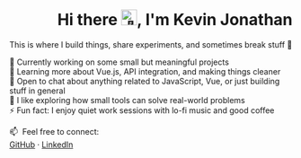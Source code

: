 
<h1 align="right">
  Hi there <img src="https://fonts.gstatic.com/s/e/notoemoji/latest/1f44b/512.gif" width="28" height="28" alt="👋" />, I'm Kevin Jonathan
</h1>

This is where I build things, share experiments, and sometimes break stuff 🤭

🔭  Currently working on some small but meaningful projects  
🌱  Learning more about Vue.js, API integration, and making things cleaner  
💬  Open to chat about anything related to JavaScript, Vue, or just building stuff in general  
🧩  I like exploring how small tools can solve real-world problems  
⚡  Fun fact: I enjoy quiet work sessions with lo-fi music and good coffee

📫 &nbsp;Feel free to connect:  
[GitHub](https://github.com/vinjo026) · [LinkedIn](https://linkedin.com/in/kevinjonathan26)
